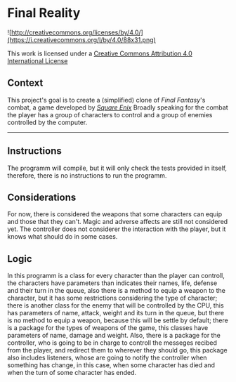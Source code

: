 Final Reality
=============

![http://creativecommons.org/licenses/by/4.0/](https://i.creativecommons.org/l/by/4.0/88x31.png)

This work is licensed under a 
[Creative Commons Attribution 4.0 International License](http://creativecommons.org/licenses/by/4.0/)

Context
-------

This project's goal is to create a (simplified) clone of _Final Fantasy_'s combat, a game developed
by [_Square Enix_](https://www.square-enix.com)
Broadly speaking for the combat the player has a group of characters to control and a group of 
enemies controlled by the computer.

---

**Instructions**
----------------
The programm will compile, but it will only check the tests provided in itself, therefore, there is no
instructions to run the programm.

**Considerations**
------------------
For now, there is considered the weapons that some characters can equip and those that they can't. Magic
and adverse affects are still not considered yet. The controller does not considerer the interaction
with the player, but it knows what should do in some cases.

**Logic**
---------
In this programm is a class for every character than the player can controll, the characters have 
parameters than indicates their names, life, defense and their turn in the queue, also there is 
a method to equip a weapon to the character, but it has some restrictions considering the type of character; 
there is another class for the enemy that will be controlled by the CPU, this has parameters of name, 
attack, weight and its turn in the queue, but there is no method to equip a weapon, because this will be
settle by default; there is a package for the types of weapons of the game, this classes have parameters of
name, damage and weight. Also, there is a package for the controller, who is going to be in charge to
controll the messeges recibed from the player, and redirect them to wherever they should go, this package
also includes listeners, whose are going to notify the controller when something has change, in this case,
when some character has died and when the turn of some character has ended.
